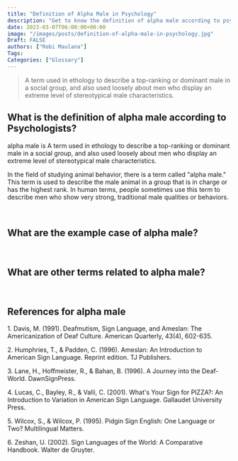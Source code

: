 ```yaml
---
title: "Definition of Alpha Male in Psychology"
description: "Get to know the definition of alpha male according to psychologists."
date: 2023-03-07T06:00:00+00:00
image: "/images/posts/definition-of-alpha-male-in-psychology.jpg"
Draft: FALSE
authors: ["Robi Maulana"]
Tags: 
Categories: ["Glossary"]
---
```






> A term used in ethology to describe a top-ranking or dominant male in a social group, and also used loosely about men who display an extreme level of stereotypical male characteristics.

## What is the definition of alpha male according to Psychologists?

alpha male is A term used in ethology to describe a top-ranking or dominant male in a social group, and also used loosely about men who display an extreme level of stereotypical male characteristics.

In the field of studying animal behavior, there is a term called "alpha male." This term is used to describe the male animal in a group that is in charge or has the highest rank. In human terms, people sometimes use this term to describe men who show very strong, traditional male qualities or behaviors.

 

## What are the example case of alpha male?

 

## What are other terms related to alpha male?

 

## References for alpha male

1\. Davis, M. (1991). Deafmutism, Sign Language, and Ameslan: The Americanization of Deaf Culture. American Quarterly, 43(4), 602-635.

2\. Humphries, T., & Padden, C. (1996). Ameslan: An Introduction to American Sign Language. Reprint edition. TJ Publishers.

3\. Lane, H., Hoffmeister, R., & Bahan, B. (1996). A Journey into the Deaf-World. DawnSignPress.

4\. Lucas, C., Bayley, R., & Valli, C. (2001). What's Your Sign for PIZZA?: An Introduction to Variation in American Sign Language. Gallaudet University Press.

5\. Wilcox, S., & Wilcox, P. (1995). Pidgin Sign English: One Language or Two? Multilingual Matters.

6\. Zeshan, U. (2002). Sign Languages of the World: A Comparative Handbook. Walter de Gruyter.
